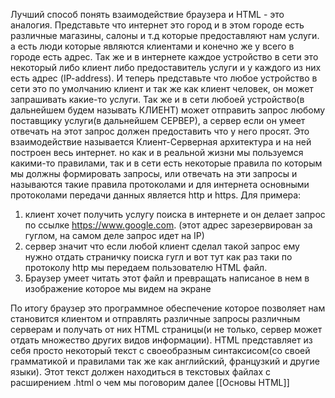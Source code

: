 Лучший способ понять взаимодействие браузера и HTML - это аналогия. Представьте что интернет это город и в этом городе есть различные магазины, салоны и т.д которые предоставляют нам услуги. а есть люди которые являются клиентами и конечно же у всего в городе есть адрес. Так же и в интернете каждое устройство в сети это некоторый либо клиент либо предоставитель услуги и у каждого из них есть адрес (IP-address). И теперь представьте что любое устройство в сети это по умолчанию клиент и так же как клиент человек, он может запрашивать какие-то услуги. Так же и в сети любоей устройство(в дальнейшем будем называть КЛИЕНТ) может отправить запрос любому поставщику услуги(в дальнейшем СЕРВЕР), а сервер если он умеет отвечать на этот запрос должен предоставить что у него просят. Это взаимодействие называется Клиент-Серверная архитектура и на ней построен весь интернет.  но как и в реальной жизни мы пользуемся какими-то правилами, так и в сети есть некоторые правила по которым мы должны формировать запросы, или отвечать на эти запросы и называются такие правила протоколами и для интернета основными протоколами передачи данных является http и https.
Для примера:
1. клиент хочет получить услугу поиска в интернете и он делает запрос по ссылке https://www.google.com. (этот адрес зарезервирован за гуглом, на самом деле запрос идет на IP)
2. сервер значит что если любой клиент сделал такой запрос ему нужно отдать страничку поиска гугл и вот тут как раз таки по протоколу http мы передаем пользователю HTML файл.
3. Браузер умеет читать этот файл и превращать написаное в нем в изображение которое мы видем на экране

По итогу браузер это программное обеспечение которое позволяет нам становится клиентом и отправлять различные запросы различным серверам и получать от них HTML страницы(и не только, сервер может отдать множество других видов информации). 
HTML представляет из себя просто некоторый текст с своеобразным синтаксисом(со своей грамматикой и правилами так же как английский, французкий и другие языки). Этот текст должен находиться в текстовых файлах с расширением .html
о чем мы поговорим далее [[Основы HTML]]